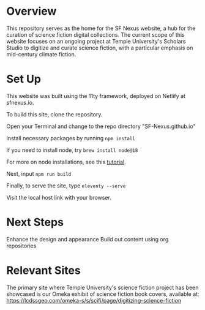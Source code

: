 # Overview

This repository serves as the home for the SF Nexus website, a hub for the curation of science fiction digital collections. The current scope of this website focuses on an ongoing project at Temple University's Scholars Studio to digitize and curate science fiction, with a particular emphasis on mid-century climate fiction.

# Set Up

This website was built using the 11ty framework, deployed on Netlify at sfnexus.io.

To build this site, clone the repository. 

Open your Terminal and change to the repo directory "SF-Nexus.github.io"

Install necessary packages by running `npm install` 

If you need to install node, try `brew install node@18`

For more on node installations, see this [tutorial](https://www.freecodecamp.org/news/how-to-update-node-and-npm-to-the-latest-version/).

Next, input `npm run build`

Finally, to serve the site, type `eleventy --serve`

Visit the local host link with your browser.

# Next Steps

Enhance the design and appearance
Build out content using org repositories

# Relevant Sites

The primary site where Temple University's science fiction project has been showcased is our Omeka exhibit of science fiction book covers, available at: https://lcdssgeo.com/omeka-s/s/scifi/page/digitizing-science-fiction
